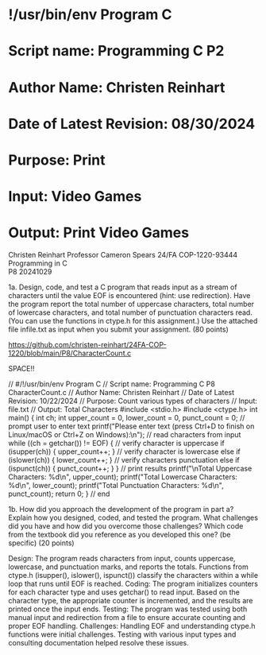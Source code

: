 # !/usr/bin/env Program C
# Script name: Programming C P2
# Author Name: Christen Reinhart
# Date of Latest Revision: 08/30/2024
# Purpose: Print
# Input: Video Games
# Output: Print Video Games

Christen Reinhart 
Professor Cameron Spears
24/FA COP-1220-93444 Programming in C  
P8
20241029

1a. Design, code, and test a C program that reads input as a stream of characters until the value EOF is encountered (hint: use redirection). Have the program report the total number of uppercase characters, total number of lowercase characters, and total number of punctuation characters read. (You can use the functions in ctype.h for this assignment.) Use the attached file infile.txt as input when you submit your assignment. (80 points)

https://github.com/christen-reinhart/24FA-COP-1220/blob/main/P8/CharacterCount.c


SPACE!!

// #/!/usr/bin/env Program C
// Script name: Programming C P8 CharacterCount.c
// Author Name: Christen Reinhart
// Date of Latest Revision: 10/22/2024
// Purpose: Count various types of characters
// Input: file.txt
// Output: Total Characters
#include <stdio.h>
#include <ctype.h>
int main() {
    int ch;
    int upper_count = 0, lower_count = 0, punct_count = 0;
    // prompt user to enter text
    printf("Please enter text (press Ctrl+D to finish on Linux/macOS or Ctrl+Z on Windows):\n");
   // read characters from input 
    while ((ch = getchar()) != EOF) {
        // verify character is uppercase
        if (isupper(ch)) {
            upper_count++;
        }
        // verify character is lowercase
        else if (islower(ch)) {
            lower_count++;
        }
        // verify characters punctuation
        else if (ispunct(ch)) {
            punct_count++;
        }
    }
// print results
    printf("\nTotal Uppercase Characters: %d\n", upper_count);
    printf("Total Lowercase Characters: %d\n", lower_count);
    printf("Total Punctuation Characters: %d\n", punct_count);
 return 0;
}
// end

1b. How did you approach the development of the program in part a? Explain how you designed, coded, and tested the program. What challenges did you have and how did you overcome those challenges? Which code from the textbook did you reference as you developed this one? (be specific) (20 points)


Design:
The program reads characters from input, counts uppercase, lowercase, and punctuation marks, and reports the totals. Functions from ctype.h (isupper(), islower(), ispunct()) classify the characters within a while loop that runs until EOF is reached.
Coding:
The program initializes counters for each character type and uses getchar() to read input. Based on the character type, the appropriate counter is incremented, and the results are printed once the input ends.
Testing:
The program was tested using both manual input and redirection from a file to ensure accurate counting and proper EOF handling.
Challenges:
Handling EOF and understanding ctype.h functions were initial challenges. Testing with various input types and consulting documentation helped resolve these issues.




